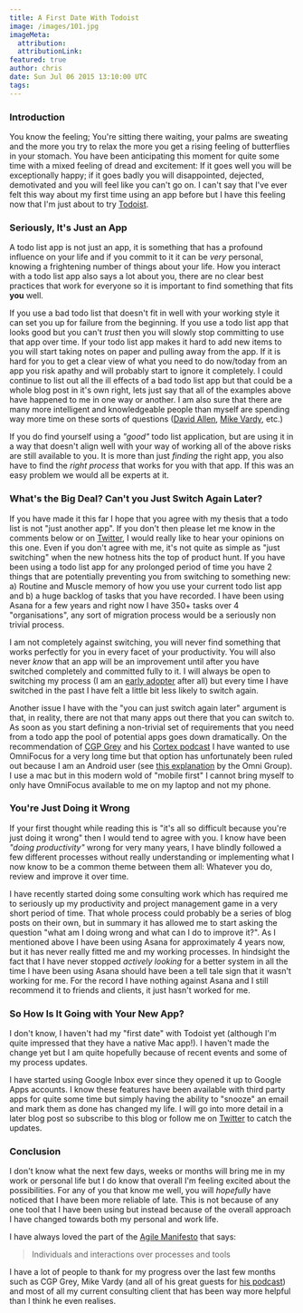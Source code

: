 ```yaml
---
title: A First Date With Todoist
image: /images/101.jpg
imageMeta:
  attribution:
  attributionLink:
featured: true
author: chris
date: Sun Jul 06 2015 13:10:00 UTC
tags:
---
```


### Introduction
You know the feeling; You're sitting there waiting, your palms are sweating and the more you try to relax the more you get a rising feeling of butterflies in your stomach. You have been anticipating this moment for quite some time with a mixed feeling of dread and excitement: If it goes well you will be exceptionally happy; if it goes badly you will disappointed, dejected, demotivated and you will feel like you can't go on. I can't say that I've ever felt this way about my first time using an app before but I have this feeling now that I'm just about to try [Todoist](https://todoist.com).

### Seriously, It's Just an App
A todo list app is not just an app, it is something that has a profound influence on your life and if you commit to it it can be *very* personal, knowing a frightening number of things about your life. How you interact with a todo list app also says a lot about you, there are no clear best practices that work for everyone so it is important to find something that fits **you** well.

If you use a bad todo list that doesn't fit in well with your working style it can set you up for failure from the beginning. If you use a todo list app that looks good but you can't *trust* then you will slowly stop committing to use that app over time. If your todo list app makes it hard to add new items to you will start taking notes on paper and pulling away from the app. If it is hard for you to get a clear view of what you need to do now/today from an app you risk apathy and will probably start to ignore it completely. I could continue to list out all the ill effects of a bad todo list app but that could be a whole blog post in it's own right, lets just say that all of the examples above have happened to me in one way or another. I am also sure that there are many more intelligent and knowledgeable people than myself are spending way more time on these sorts of questions ([David Allen](http://gettingthingsdone.com/), [Mike Vardy](http://productivityist.com/), etc.)

If you do find yourself using a *"good"* todo list application, but are using it in a way that doesn't align well with your way of working all of the above risks are still available to you. It is more than just *finding* the right app, you also have to find the *right process* that works for you with that app. If this was an easy problem we would all be experts at it.

### What's the Big Deal? Can't you Just Switch Again Later?
If you have made it this far I hope that you agree with my thesis that a todo list is not "just another app". If you don't then please let me know in the comments below or on [Twitter](https://twitter.com/real_ate), I would really like to hear your opinions on this one. Even if you don't agree with me, it's not quite as simple as "just switching" when the new hotness hits the top of product hunt. If you have been using a todo list app for any prolonged period of time you have 2 things that are potentially preventing you from switching to something new: a) Routine and Muscle memory of how you use your current todo list app and b) a huge backlog of tasks that you have recorded. I have been using Asana for a few years and right now I have 350+ tasks over 4 "organisations", any sort of migration process would be a seriously non trivial process.

I am not completely against switching, you will never find something that works perfectly for you in every facet of your productivity. You will also never *know* that an app will be an improvement until after you have switched completely and committed fully to it. I will always be open to switching my process (I am an [early adopter](https://en.wikipedia.org/wiki/Technology_adoption_lifecycle) after all) but every time I have switched in the past I have felt a little bit less likely to switch again.

Another issue I have with the "you can just switch again later" argument is that, in reality, there are not that many apps out there that you can switch to. As soon as you start defining a non-trivial set of requirements that you need from a todo app the pool of potential apps goes down dramatically. On the recommendation of [CGP Grey](http://www.cgpgrey.com/) and his [Cortex podcast](https://www.relay.fm/cortex) I have wanted to use OmniFocus for a very long time but that option has unfortunately been ruled out because I am an Android user (see [this explanation](https://support.omnigroup.com/windows-or-android) by the Omni Group). I use a mac but in this modern wold of "mobile first" I cannot bring myself to only have OmniFocus available to me on my laptop and not my phone.

### You're Just Doing it Wrong
If your first thought while reading this is "it's all so difficult because you're just doing it wrong" then I would tend to agree with you. I know have been *"doing productivity"* wrong for very many years, I have blindly followed a few different processes without really understanding or implementing what I now know to be a common theme between them all: Whatever you do, review and improve it over time.

I have recently started doing some consulting work which has required me to seriously up my productivity and project management game in a very short period of time. That whole process could probably be a series of blog posts on their own,  but in summary it has allowed me to start asking the question "what am I doing wrong and what can I do to improve it?". As I mentioned above I have been using Asana for approximately 4 years now, but it has never really fitted me and my working processes. In hindsight the fact that I have never stopped *actively looking* for a better system in all the time I have been using Asana should have been a tell tale sign that it wasn't working for me. For the record I have nothing against Asana and I still recommend it to friends and clients, it just hasn't worked for me.

### So How Is It Going with Your New App?
I don't know, I haven't had my "first date" with Todoist yet (although I'm quite impressed that they have a native Mac app!). I haven't made the change yet but I am quite hopefully because of recent events and some of my process updates.

I have started using Google Inbox ever since they opened it up to Google Apps accounts. I know these features have been available with third party apps for quite some time but simply having the ability to "snooze" an email and mark them as done has changed my life. I will go into more detail in a later blog post so subscribe to this blog or follow me on [Twitter](https://twitter.com/real_ate) to catch the updates.

### Conclusion
I don't know what the next few days, weeks or months will bring me in my work or personal life but I do know that overall I'm feeling excited about the possibilities. For any of you that know me well, you will *hopefully* have noticed that I have been more reliable of late. This is not because of any one tool that I have been using but instead because of the overall approach I have changed towards both my personal and work life.

I have always loved the part of the [Agile Manifesto](http://agilemanifesto.org/) that says:

> Individuals and interactions over processes and tools

I have a lot of people to thank for my progress over the last few months such as CGP Grey, Mike Vardy (and all of his great guests for [his podcast](https://productivityist.simplecast.fm/)) and most of all my current consulting client that has been way more helpful than I think he even realises.
